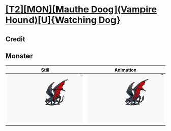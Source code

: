 # [\[T2\]\[MON\]\[Mauthe Doog\]\(Vampire Hound\)\[U\]{Watching Dog}](../)

## Credit


	
## Monster

| Still | Animation |
| :---: | :-------: |
| ![Monster still](./Monster_000.png) | ![Monster animation](./Monster.gif) |
